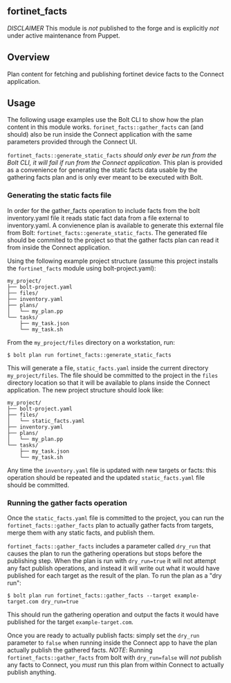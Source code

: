 fortinet_facts
---

*DISCLAIMER* This module is _not_ published to the forge and is explicitly _not_ under active maintenance from Puppet.

## Overview

Plan content for fetching and publishing fortinet device facts to the Connect application.

## Usage
The following usage examples use the Bolt CLI to show how the plan content in this module works. `forinet_facts::gather_facts` can (and should) also be run inside the Connect application with the same parameters provided through the Connect UI.

`fortinet_facts::generate_static_facts` _should only ever be run from the Bolt CLI, it will fail if run from the Connect application_. This plan is provided as a convenience for generating the static facts data usable by the gathering facts plan and is only ever meant to be executed with Bolt.

### Generating the static facts file
In order for the gather_facts operation to include facts from the bolt inventory.yaml file it reads static fact data from a file external to inventory.yaml. A convienence plan is available to generate this external file from Bolt: `fortinet_facts::generate_static_facts`. The generated file should be commited to the project so that the gather facts plan can read it from inside the Connect application.

Using the following example project structure (assume this project installs the `fortinet_facts` module using bolt-project.yaml):

```
my_project/
├── bolt-project.yaml
├── files/
├── inventory.yaml
├── plans/
│   └── my_plan.pp
└── tasks/
    ├── my_task.json
    └── my_task.sh
```

From the `my_project/files` directory on a workstation, run:

```
$ bolt plan run fortinet_facts::generate_static_facts
```

This will generate a file, `static_facts.yaml` inside the current directory `my_project/files`. The file should be committed to the project in the `files` directory location so that it will be available to plans inside the Connect application. The new project structure should look like:

```
my_project/
├── bolt-project.yaml
├── files/
│   └── static_facts.yaml
├── inventory.yaml
├── plans/
│   └── my_plan.pp
└── tasks/
    ├── my_task.json
    └── my_task.sh
```

Any time the `inventory.yaml` file is updated with new targets or facts: this operation should be repeated and the updated `static_facts.yaml` file should be committed.

### Running the gather facts operation
Once the `static_facts.yaml` file is committed to the project, you can run the `fortinet_facts::gather_facts` plan to actually gather facts from targets, merge them with any static facts, and publish them.

`fortinet_facts::gather_facts` includes a parameter called `dry_run` that causes the plan to run the gathering operations but stops before the publishing step. When the plan is run with `dry_run=true` it will not attempt any fact publish operations, and instead it will write out what it would have published for each target as the result of the plan. To run the plan as a "dry run":

```
$ bolt plan run fortinet_facts::gather_facts --target example-target.com dry_run=true
```

This should run the gathering operation and output the facts it would have published for the target `example-target.com`.

Once you are ready to actually publish facts: simply set the `dry_run` parameter to `false` when running inside the Connect app to have the plan actually publish the gathered facts. *NOTE*: Running `fortinet_facts::gather_facts` from bolt with `dry_run=false` will _not_ publish any facts to Connect, you _must_ run this plan from within Connect to actually publish anything.